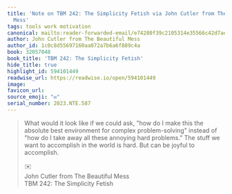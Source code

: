 ```yaml
---
title: 'Note on TBM 242: The Simplicity Fetish via John Cutler from The Beautiful
  Mess'
tags: tools work motivation
canonical: mailto:reader-forwarded-email/e74280f39c2105314e35566c42d7ae91
author: John Cutler from The Beautiful Mess
author_id: 1c0c8d55697160aa072a7b6a6f889c4a
book: 32057048
book_title: 'TBM 242: The Simplicity Fetish'
hide_title: true
highlight_id: 594101449
readwise_url: https://readwise.io/open/594101449
image:
favicon_url:
source_emoji: "✉️"
serial_number: 2023.NTE.587
---
```

> What would it look like if we could ask, "how do I make this the absolute best environment for complex problem-solving" instead of "how do I take away all these annoying hard problems." The stuff we want to accomplish in the world is hard. But can be joyful to accomplish.
> <div class="quoteback-footer"><div class="quoteback-avatar"><span class="mini-emoji"> ✉️</span></div><div class="quoteback-metadata"><div class="metadata-inner"><span style="display:none">FROM:</span><div aria-label="John Cutler from The Beautiful Mess" class="quoteback-author"> John Cutler from The Beautiful Mess</div><div aria-label="TBM 242: The Simplicity Fetish" class="quoteback-title"> TBM 242: The Simplicity Fetish</div></div></div></div>